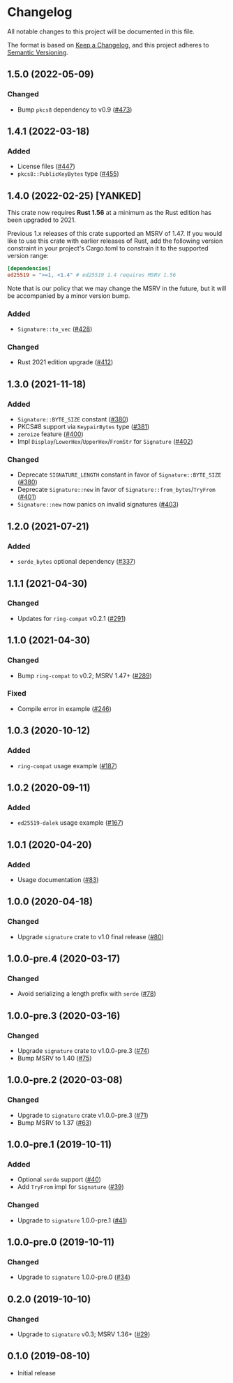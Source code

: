 # Changelog
All notable changes to this project will be documented in this file.

The format is based on [Keep a Changelog](https://keepachangelog.com/en/1.0.0/),
and this project adheres to [Semantic Versioning](https://semver.org/spec/v2.0.0.html).

## 1.5.0 (2022-05-09)
### Changed
- Bump `pkcs8` dependency to v0.9 ([#473])

[#473]: https://github.com/RustCrypto/signatures/pull/473

## 1.4.1 (2022-03-18)
### Added
- License files ([#447])
- `pkcs8::PublicKeyBytes` type ([#455])

[#447]: https://github.com/RustCrypto/signatures/pull/447
[#455]: https://github.com/RustCrypto/signatures/pull/455

## 1.4.0 (2022-02-25) [YANKED]

This crate now requires **Rust 1.56** at a minimum as the Rust edition has been
upgraded to 2021.

Previous 1.x releases of this crate supported an MSRV of 1.47. If you would
like to use this crate with earlier releases of Rust, add the following version
constraint in your project's Cargo.toml to constrain it to the supported
version range:

```toml
[dependencies]
ed25519 = ">=1, <1.4" # ed25519 1.4 requires MSRV 1.56
```

Note that is our policy that we may change the MSRV in the future, but it will
be accompanied by a minor version bump.

### Added
- `Signature::to_vec` ([#428])

### Changed
- Rust 2021 edition upgrade ([#412])

[#412]: https://github.com/RustCrypto/signatures/pull/412
[#428]: https://github.com/RustCrypto/signatures/pull/428

## 1.3.0 (2021-11-18)
### Added
- `Signature::BYTE_SIZE` constant ([#380])
- PKCS#8 support via `KeypairBytes` type ([#381])
- `zeroize` feature ([#400])
- Impl `Display`/`LowerHex`/`UpperHex`/`FromStr` for `Signature` ([#402])

### Changed
- Deprecate `SIGNATURE_LENGTH` constant in favor of `Signature::BYTE_SIZE` ([#380])
- Deprecate `Signature::new` in favor of `Signature::from_bytes`/`TryFrom` ([#401])
- `Signature::new` now panics on invalid signatures ([#403])

[#380]: https://github.com/RustCrypto/signatures/pull/380
[#381]: https://github.com/RustCrypto/signatures/pull/381
[#400]: https://github.com/RustCrypto/signatures/pull/400
[#401]: https://github.com/RustCrypto/signatures/pull/401
[#402]: https://github.com/RustCrypto/signatures/pull/402
[#403]: https://github.com/RustCrypto/signatures/pull/403

## 1.2.0 (2021-07-21)
### Added
- `serde_bytes` optional dependency ([#337])

[#337]: https://github.com/RustCrypto/signatures/pull/337

## 1.1.1 (2021-04-30)
### Changed
- Updates for `ring-compat` v0.2.1 ([#291])

[#291]: https://github.com/RustCrypto/signatures/pull/291

## 1.1.0 (2021-04-30)
### Changed
- Bump `ring-compat` to v0.2; MSRV 1.47+ ([#289])

### Fixed
- Compile error in example ([#246])

[#246]: https://github.com/RustCrypto/signatures/pull/246
[#289]: https://github.com/RustCrypto/signatures/pull/289

## 1.0.3 (2020-10-12)
### Added
- `ring-compat` usage example ([#187])

[#187]: https://github.com/RustCrypto/signatures/pull/187

## 1.0.2 (2020-09-11)
### Added
- `ed25519-dalek` usage example ([#167])

[#167]: https://github.com/RustCrypto/signatures/pull/167

## 1.0.1 (2020-04-20)
### Added
- Usage documentation ([#83])

[#83]: https://github.com/RustCrypto/signatures/pull/83

## 1.0.0 (2020-04-18)
### Changed
- Upgrade `signature` crate to v1.0 final release ([#80])

[#80]: https://github.com/RustCrypto/signatures/pull/80

## 1.0.0-pre.4 (2020-03-17)
### Changed
- Avoid serializing a length prefix with `serde` ([#78])

[#78]: https://github.com/RustCrypto/signatures/pull/78

## 1.0.0-pre.3 (2020-03-16)
### Changed
- Upgrade `signature` crate to v1.0.0-pre.3 ([#74])
- Bump MSRV to 1.40 ([#75])

[#74]: https://github.com/RustCrypto/signatures/pull/74
[#75]: https://github.com/RustCrypto/signatures/pull/75

## 1.0.0-pre.2 (2020-03-08)
### Changed
- Upgrade to `signature` crate v1.0.0-pre.3 ([#71])
- Bump MSRV to 1.37 ([#63])

[#71]: https://github.com/RustCrypto/signatures/pull/71
[#63]: https://github.com/RustCrypto/signatures/pull/63

## 1.0.0-pre.1 (2019-10-11)
### Added
- Optional `serde` support ([#40])
- Add `TryFrom` impl for `Signature` ([#39])

### Changed
- Upgrade to `signature` 1.0.0-pre.1 ([#41])

[#41]: https://github.com/RustCrypto/signatures/pull/41
[#40]: https://github.com/RustCrypto/signatures/pull/40
[#39]: https://github.com/RustCrypto/signatures/pull/39

## 1.0.0-pre.0 (2019-10-11)
### Changed
- Upgrade to `signature` 1.0.0-pre.0 ([#34])

[#34]: https://github.com/RustCrypto/signatures/pull/34

## 0.2.0 (2019-10-10)
### Changed
- Upgrade to `signature` v0.3; MSRV 1.36+ ([#29])

[#29]: https://github.com/RustCrypto/signatures/pull/29

## 0.1.0 (2019-08-10)

- Initial release
